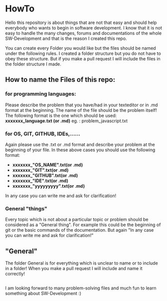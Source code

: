 # HowTo
Hello this repository is about things that are not that easy and should help everybody who wants to begin in software development. I know that it is not easy to handle the many changes, forums and documentations of the whole SW-Development and that is the reason I created this repo. 

You can create every Folder you would like but the files should be named under the following rules. I created a folder structure but you do not have to obey these structure. But if you make a pull request I will include the files in the folder structure I made. 


## How to name the Files of this repo:

### for programming languages:
Please describe the problem that you have/had in your texteditor or in .md format at the beginning. The name of the file should be the problem itself! The following format is the one which should be used:
  **xxxxxxx_language.txt (or .md)** eg. : problem_javascript.txt
  
### for OS, GIT, GITHUB, IDEs,......
Again please use the .txt or .md format and describe your problem at the beginning of your file. In these above cases you should use the following format:
 - **xxxxxxx_"OS_NAME".txt(or .md)**
 - **xxxxxxx_"GIT".txt(or .md)**
 - **xxxxxxx_"GITHUB".txt(or .md)**
 - **xxxxxxx_"IDE".txt(or .md)**
 - **xxxxxxx_"yyyyyyyyy".txt(or .md)**

In any case you can write me and ask for clarification!


### General "things"
Every topic which is not about a particular topic or problem should be considered as a "General thing". For example this could be the beginning of git or the basic commands of the documentation. But again "In any case you can write me and ask for clarification!" 

## "General"
The folder General is for everything which is unclear to name or to include in a folder! When you make a pull request I will include and name it correctly!


##
I am looking forward to many problem-solving files and much fun to learn something about SW-Development :)
  






